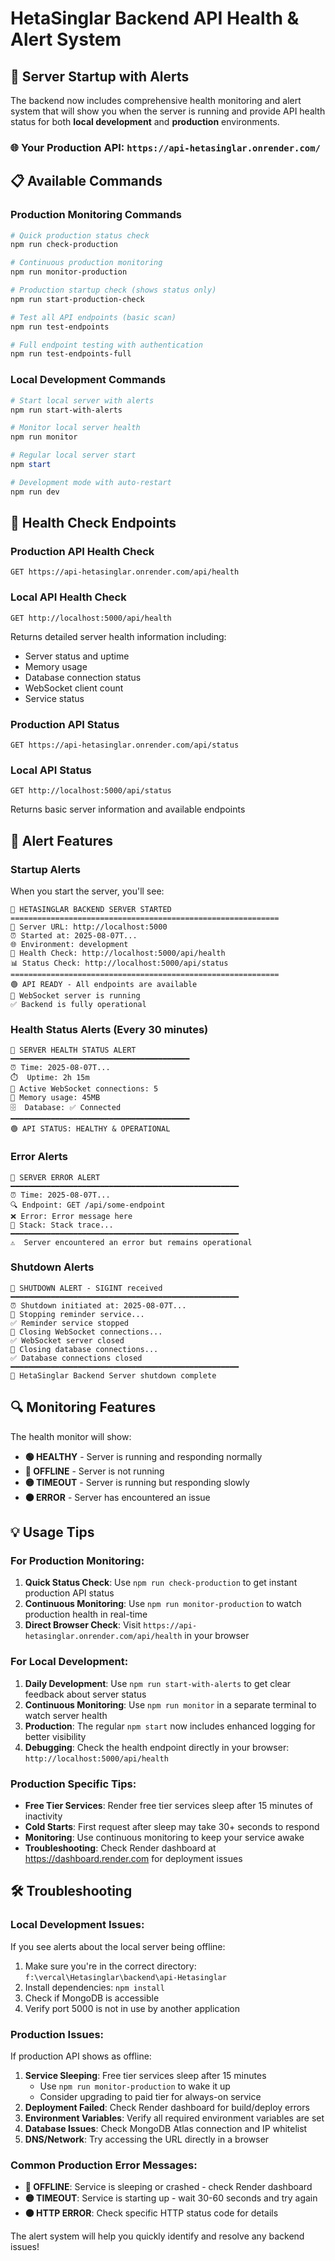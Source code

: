 # HetaSinglar Backend API Health & Alert System

## 🚀 Server Startup with Alerts

The backend now includes comprehensive health monitoring and alert system that will show you when the server is running and provide API health status for both **local development** and **production** environments.

### 🌐 Your Production API: `https://api-hetasinglar.onrender.com/`

## 📋 Available Commands

### Production Monitoring Commands
```powershell
# Quick production status check
npm run check-production

# Continuous production monitoring
npm run monitor-production

# Production startup check (shows status only)
npm run start-production-check

# Test all API endpoints (basic scan)
npm run test-endpoints

# Full endpoint testing with authentication
npm run test-endpoints-full
```

### Local Development Commands
```powershell
# Start local server with alerts
npm run start-with-alerts

# Monitor local server health
npm run monitor

# Regular local server start
npm start

# Development mode with auto-restart
npm run dev
```

## 🏥 Health Check Endpoints

### Production API Health Check
```
GET https://api-hetasinglar.onrender.com/api/health
```

### Local API Health Check
```
GET http://localhost:5000/api/health
```
Returns detailed server health information including:
- Server status and uptime
- Memory usage
- Database connection status
- WebSocket client count
- Service status

### Production API Status
```
GET https://api-hetasinglar.onrender.com/api/status
```

### Local API Status
```
GET http://localhost:5000/api/status
```
Returns basic server information and available endpoints

## 🚨 Alert Features

### Startup Alerts
When you start the server, you'll see:
```
🚀 HETASINGLAR BACKEND SERVER STARTED
============================================================
📍 Server URL: http://localhost:5000
⏰ Started at: 2025-08-07T...
🌐 Environment: development
🔗 Health Check: http://localhost:5000/api/health
📊 Status Check: http://localhost:5000/api/status
============================================================
🟢 API READY - All endpoints are available
🔄 WebSocket server is running
✅ Backend is fully operational
```

### Health Status Alerts (Every 30 minutes)
```
🏥 SERVER HEALTH STATUS ALERT
━━━━━━━━━━━━━━━━━━━━━━━━━━━━━━━━━━━━━━━━
⏰ Time: 2025-08-07T...
⏱️  Uptime: 2h 15m
🔗 Active WebSocket connections: 5
💾 Memory usage: 45MB
🗄️  Database: ✅ Connected
━━━━━━━━━━━━━━━━━━━━━━━━━━━━━━━━━━━━━━━━
🟢 API STATUS: HEALTHY & OPERATIONAL
```

### Error Alerts
```
🚨 SERVER ERROR ALERT
━━━━━━━━━━━━━━━━━━━━━━━━━━━━━━━━━━━━━━━━━━━━━━━━━━━
⏰ Time: 2025-08-07T...
🔍 Endpoint: GET /api/some-endpoint
❌ Error: Error message here
📍 Stack: Stack trace...
━━━━━━━━━━━━━━━━━━━━━━━━━━━━━━━━━━━━━━━━━━━━━━━━━━━
⚠️  Server encountered an error but remains operational
```

### Shutdown Alerts
```
🛑 SHUTDOWN ALERT - SIGINT received
━━━━━━━━━━━━━━━━━━━━━━━━━━━━━━━━━━━━━━━━━━━━━━━━━━━
⏰ Shutdown initiated at: 2025-08-07T...
🔄 Stopping reminder service...
✅ Reminder service stopped
🔌 Closing WebSocket connections...
✅ WebSocket server closed
💾 Closing database connections...
✅ Database connections closed
━━━━━━━━━━━━━━━━━━━━━━━━━━━━━━━━━━━━━━━━━━━━━━━━━━━
👋 HetaSinglar Backend Server shutdown complete
```

## 🔍 Monitoring Features

The health monitor will show:
- **🟢 HEALTHY** - Server is running and responding normally
- **🔴 OFFLINE** - Server is not running
- **🟡 TIMEOUT** - Server is running but responding slowly
- **🟠 ERROR** - Server has encountered an issue

## 💡 Usage Tips

### For Production Monitoring:
1. **Quick Status Check**: Use `npm run check-production` to get instant production API status
2. **Continuous Monitoring**: Use `npm run monitor-production` to watch production health in real-time
3. **Direct Browser Check**: Visit `https://api-hetasinglar.onrender.com/api/health` in your browser

### For Local Development:
1. **Daily Development**: Use `npm run start-with-alerts` to get clear feedback about server status
2. **Continuous Monitoring**: Use `npm run monitor` in a separate terminal to watch server health
3. **Production**: The regular `npm start` now includes enhanced logging for better visibility
4. **Debugging**: Check the health endpoint directly in your browser: `http://localhost:5000/api/health`

### Production Specific Tips:
- **Free Tier Services**: Render free tier services sleep after 15 minutes of inactivity
- **Cold Starts**: First request after sleep may take 30+ seconds to respond
- **Monitoring**: Use continuous monitoring to keep your service awake
- **Troubleshooting**: Check Render dashboard at https://dashboard.render.com for deployment issues

## 🛠️ Troubleshooting

### Local Development Issues:
If you see alerts about the local server being offline:
1. Make sure you're in the correct directory: `f:\vercal\Hetasinglar\backend\api-Hetasinglar`
2. Install dependencies: `npm install`
3. Check if MongoDB is accessible
4. Verify port 5000 is not in use by another application

### Production Issues:
If production API shows as offline:
1. **Service Sleeping**: Free tier services sleep after 15 minutes
   - Use `npm run monitor-production` to wake it up
   - Consider upgrading to paid tier for always-on service
2. **Deployment Failed**: Check Render dashboard for build/deploy errors
3. **Environment Variables**: Verify all required environment variables are set
4. **Database Issues**: Check MongoDB Atlas connection and IP whitelist
5. **DNS/Network**: Try accessing the URL directly in a browser

### Common Production Error Messages:
- **🔴 OFFLINE**: Service is sleeping or crashed - check Render dashboard
- **🟡 TIMEOUT**: Service is starting up - wait 30-60 seconds and try again  
- **🟠 HTTP ERROR**: Check specific HTTP status code for details

The alert system will help you quickly identify and resolve any backend issues!

